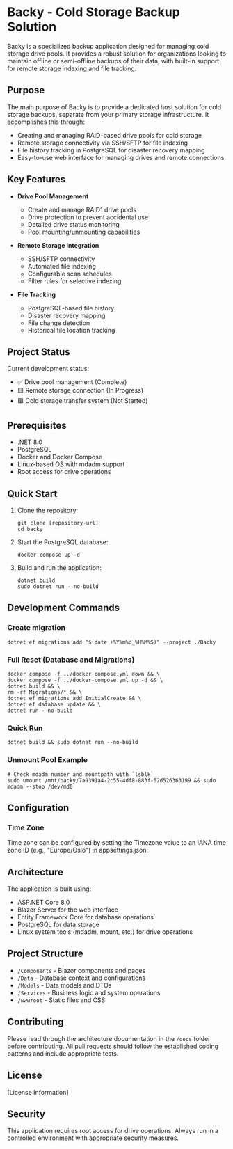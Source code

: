 # Backy - Cold Storage Backup Solution

Backy is a specialized backup application designed for managing cold storage drive pools. It provides a robust solution for organizations looking to maintain offline or semi-offline backups of their data, with built-in support for remote storage indexing and file tracking.

## Purpose

The main purpose of Backy is to provide a dedicated host solution for cold storage backups, separate from your primary storage infrastructure. It accomplishes this through:

- Creating and managing RAID-based drive pools for cold storage
- Remote storage connectivity via SSH/SFTP for file indexing
- File history tracking in PostgreSQL for disaster recovery mapping
- Easy-to-use web interface for managing drives and remote connections

## Key Features

- **Drive Pool Management**
  - Create and manage RAID1 drive pools
  - Drive protection to prevent accidental use
  - Detailed drive status monitoring
  - Pool mounting/unmounting capabilities

- **Remote Storage Integration**
  - SSH/SFTP connectivity
  - Automated file indexing
  - Configurable scan schedules
  - Filter rules for selective indexing

- **File Tracking**
  - PostgreSQL-based file history
  - Disaster recovery mapping
  - File change detection
  - Historical file location tracking

## Project Status

Current development status:
- ✅ Drive pool management (Complete)
- 🟨 Remote storage connection (In Progress)
- 🟥 Cold storage transfer system (Not Started)

## Prerequisites

- .NET 8.0
- PostgreSQL
- Docker and Docker Compose
- Linux-based OS with mdadm support
- Root access for drive operations

## Quick Start

1. Clone the repository:
   ```shell
   git clone [repository-url]
   cd backy
   ```

2. Start the PostgreSQL database:
   ```shell
   docker compose up -d
   ```

3. Build and run the application:
   ```shell
   dotnet build
   sudo dotnet run --no-build
   ```

## Development Commands

### Create migration

```shell
dotnet ef migrations add "$(date +%Y%m%d_%H%M%S)" --project ./Backy
```

### Full Reset (Database and Migrations)
```shell
docker compose -f ../docker-compose.yml down && \
docker compose -f ../docker-compose.yml up -d && \
dotnet build && \
rm -rf Migrations/* && \
dotnet ef migrations add InitialCreate && \
dotnet ef database update && \
dotnet run --no-build
```

### Quick Run
```shell
dotnet build && sudo dotnet run --no-build
```

### Unmount Pool Example
```shell
# Check mdadm number and mountpath with `lsblk`
sudo umount /mnt/backy/7a0391a4-2c55-4df8-883f-52d526363199 && sudo mdadm --stop /dev/md0
```

## Configuration

### Time Zone
Time zone can be configured by setting the Timezone value to an IANA time zone ID (e.g., "Europe/Oslo") in appsettings.json.

## Architecture

The application is built using:
- ASP.NET Core 8.0
- Blazor Server for the web interface
- Entity Framework Core for database operations
- PostgreSQL for data storage
- Linux system tools (mdadm, mount, etc.) for drive operations

## Project Structure

- `/Components` - Blazor components and pages
- `/Data` - Database context and configurations
- `/Models` - Data models and DTOs
- `/Services` - Business logic and system operations
- `/wwwroot` - Static files and CSS

## Contributing

Please read through the architecture documentation in the `/docs` folder before contributing. All pull requests should follow the established coding patterns and include appropriate tests.

## License

[License Information]

## Security

This application requires root access for drive operations. Always run in a controlled environment with appropriate security measures.
